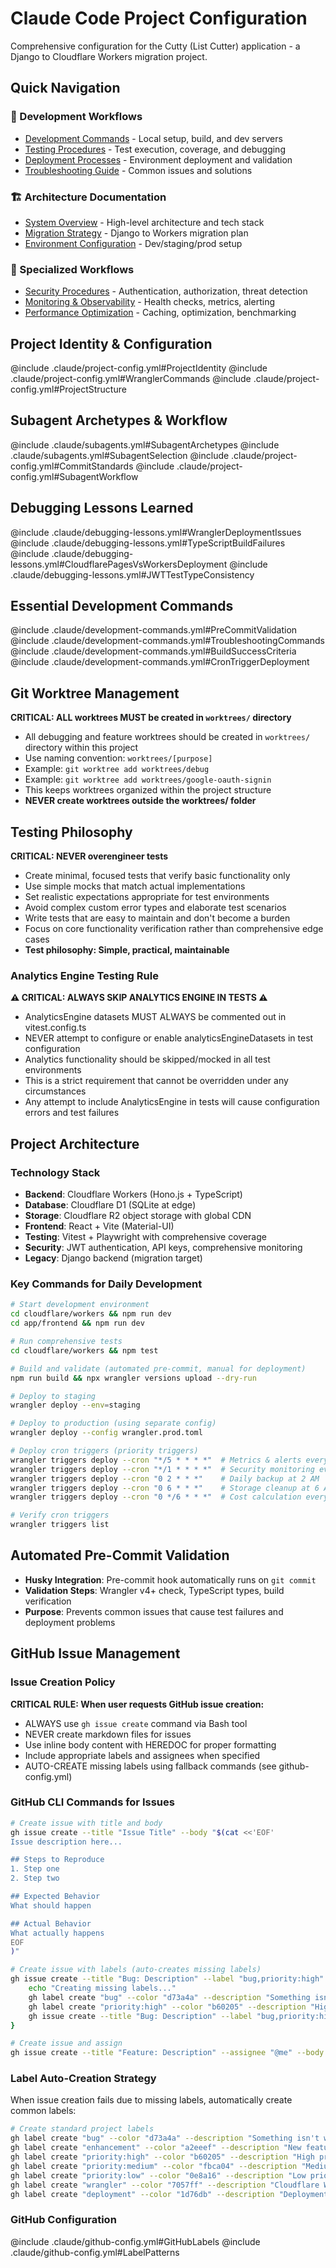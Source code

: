# Claude Code Project Configuration

Comprehensive configuration for the Cutty (List Cutter) application - a Django to Cloudflare Workers migration project.

## Quick Navigation

### 🚀 Development Workflows
- [Development Commands](.claude/commands/dev.md) - Local setup, build, and dev servers
- [Testing Procedures](.claude/commands/test.md) - Test execution, coverage, and debugging
- [Deployment Processes](.claude/commands/deploy.md) - Environment deployment and validation
- [Troubleshooting Guide](.claude/commands/troubleshoot.md) - Common issues and solutions

### 🏗️ Architecture Documentation
- [System Overview](.claude/architecture/overview.md) - High-level architecture and tech stack
- [Migration Strategy](.claude/architecture/migration.md) - Django to Workers migration plan
- [Environment Configuration](.claude/architecture/environments.md) - Dev/staging/prod setup

### 🔧 Specialized Workflows
- [Security Procedures](.claude/workflows/security.md) - Authentication, authorization, threat detection
- [Monitoring & Observability](.claude/workflows/monitoring.md) - Health checks, metrics, alerting
- [Performance Optimization](.claude/workflows/performance.md) - Caching, optimization, benchmarking

## Project Identity & Configuration
@include .claude/project-config.yml#ProjectIdentity
@include .claude/project-config.yml#WranglerCommands
@include .claude/project-config.yml#ProjectStructure

## Subagent Archetypes & Workflow
@include .claude/subagents.yml#SubagentArchetypes
@include .claude/subagents.yml#SubagentSelection
@include .claude/project-config.yml#CommitStandards
@include .claude/project-config.yml#SubagentWorkflow

## Debugging Lessons Learned
@include .claude/debugging-lessons.yml#WranglerDeploymentIssues
@include .claude/debugging-lessons.yml#TypeScriptBuildFailures
@include .claude/debugging-lessons.yml#CloudflarePagesVsWorkersDeployment
@include .claude/debugging-lessons.yml#JWTTestTypeConsistency

## Essential Development Commands
@include .claude/development-commands.yml#PreCommitValidation
@include .claude/development-commands.yml#TroubleshootingCommands
@include .claude/development-commands.yml#BuildSuccessCriteria
@include .claude/development-commands.yml#CronTriggerDeployment

## Git Worktree Management
**CRITICAL: ALL worktrees MUST be created in `worktrees/` directory**
- All debugging and feature worktrees should be created in `worktrees/` directory within this project
- Use naming convention: `worktrees/[purpose]`
- Example: `git worktree add worktrees/debug`
- Example: `git worktree add worktrees/google-oauth-signin`
- This keeps worktrees organized within the project structure
- **NEVER create worktrees outside the worktrees/ folder**

## Testing Philosophy
**CRITICAL: NEVER overengineer tests**
- Create minimal, focused tests that verify basic functionality only
- Use simple mocks that match actual implementations  
- Set realistic expectations appropriate for test environments
- Avoid complex custom error types and elaborate test scenarios
- Write tests that are easy to maintain and don't become a burden
- Focus on core functionality verification rather than comprehensive edge cases
- **Test philosophy: Simple, practical, maintainable**

### Analytics Engine Testing Rule
**⚠️ CRITICAL: ALWAYS SKIP ANALYTICS ENGINE IN TESTS ⚠️**
- AnalyticsEngine datasets MUST ALWAYS be commented out in vitest.config.ts
- NEVER attempt to configure or enable analyticsEngineDatasets in test configuration
- Analytics functionality should be skipped/mocked in all test environments
- This is a strict requirement that cannot be overridden under any circumstances
- Any attempt to include AnalyticsEngine in tests will cause configuration errors and test failures

## Project Architecture

### Technology Stack
- **Backend**: Cloudflare Workers (Hono.js + TypeScript)
- **Database**: Cloudflare D1 (SQLite at edge)
- **Storage**: Cloudflare R2 object storage with global CDN
- **Frontend**: React + Vite (Material-UI)
- **Testing**: Vitest + Playwright with comprehensive coverage
- **Security**: JWT authentication, API keys, comprehensive monitoring
- **Legacy**: Django backend (migration target)

### Key Commands for Daily Development

```bash
# Start development environment
cd cloudflare/workers && npm run dev
cd app/frontend && npm run dev

# Run comprehensive tests
cd cloudflare/workers && npm test

# Build and validate (automated pre-commit, manual for deployment)
npm run build && npx wrangler versions upload --dry-run

# Deploy to staging
wrangler deploy --env=staging

# Deploy to production (using separate config)
wrangler deploy --config wrangler.prod.toml

# Deploy cron triggers (priority triggers)
wrangler triggers deploy --cron "*/5 * * * *"  # Metrics & alerts every 5 min
wrangler triggers deploy --cron "*/1 * * * *"  # Security monitoring every minute  
wrangler triggers deploy --cron "0 2 * * *"    # Daily backup at 2 AM
wrangler triggers deploy --cron "0 6 * * *"    # Storage cleanup at 6 AM
wrangler triggers deploy --cron "0 */6 * * *"  # Cost calculation every 6 hours

# Verify cron triggers
wrangler triggers list
```

## Automated Pre-Commit Validation
- **Husky Integration**: Pre-commit hook automatically runs on `git commit`
- **Validation Steps**: Wrangler v4+ check, TypeScript types, build verification
- **Purpose**: Prevents common issues that cause test failures and deployment problems

## GitHub Issue Management

### Issue Creation Policy
**CRITICAL RULE: When user requests GitHub issue creation:**
- ALWAYS use `gh issue create` command via Bash tool
- NEVER create markdown files for issues
- Use inline body content with HEREDOC for proper formatting
- Include appropriate labels and assignees when specified
- AUTO-CREATE missing labels using fallback commands (see github-config.yml)

### GitHub CLI Commands for Issues
```bash
# Create issue with title and body
gh issue create --title "Issue Title" --body "$(cat <<'EOF'
Issue description here...

## Steps to Reproduce
1. Step one
2. Step two

## Expected Behavior
What should happen

## Actual Behavior  
What actually happens
EOF
)"

# Create issue with labels (auto-creates missing labels)
gh issue create --title "Bug: Description" --label "bug,priority:high" --body "Description" || {
    echo "Creating missing labels..."
    gh label create "bug" --color "d73a4a" --description "Something isn't working" || true
    gh label create "priority:high" --color "b60205" --description "High priority item" || true
    gh issue create --title "Bug: Description" --label "bug,priority:high" --body "Description"
}

# Create issue and assign
gh issue create --title "Feature: Description" --assignee "@me" --body "Description"
```

### Label Auto-Creation Strategy
When issue creation fails due to missing labels, automatically create common labels:
```bash
# Create standard project labels
gh label create "bug" --color "d73a4a" --description "Something isn't working"
gh label create "enhancement" --color "a2eeef" --description "New feature or request"
gh label create "priority:high" --color "b60205" --description "High priority"
gh label create "priority:medium" --color "fbca04" --description "Medium priority"  
gh label create "priority:low" --color "0e8a16" --description "Low priority"
gh label create "wrangler" --color "7057ff" --description "Cloudflare Wrangler related"
gh label create "deployment" --color "1d76db" --description "Deployment related"
```

### GitHub Configuration
@include .claude/github-config.yml#GitHubLabels
@include .claude/github-config.yml#LabelPatterns
